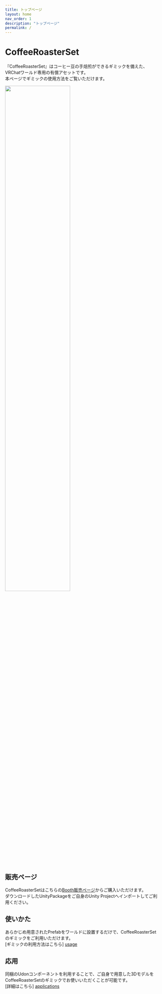 ```yaml
---
title: トップページ
layout: home
nav_order: 1
description: "トップページ"
permalink: /
---
```


# CoffeeRoasterSet

『CoffeeRoasterSet』はコーヒー豆の手焙煎ができるギミックを備えた、VRChatワールド専用の有償アセットです。  
本ページでギミックの使用方法をご覧いただけます。

<img src="{{site.baseurl}}/assets/images/thumbnail.png" width="65%">


## 販売ページ

CoffeeRoasterSetはこちらの<a href="https://cultnhut.booth.pm/items/6861803" target="_blank" rel="noopener noreferrer">Booth販売ページ</a>からご購入いただけます。  
ダウンロードしたUnityPackageをご自身のUnity Projectへインポートしてご利用ください。


## 使いかた

あらかじめ用意されたPrefabをワールドに設置するだけで、CoffeeRoasterSetのギミックをご利用いただけます。  
[ギミックの利用方法はこちら] [usage]


## 応用

同梱のUdonコンポーネントを利用することで、ご自身で用意した3DモデルをCoffeeRoasterSetのギミックでお使いいただくことが可能です。  
[詳細はこちら] [applications]



[usage]: /docs/usage
[applications]: /docs/applications


